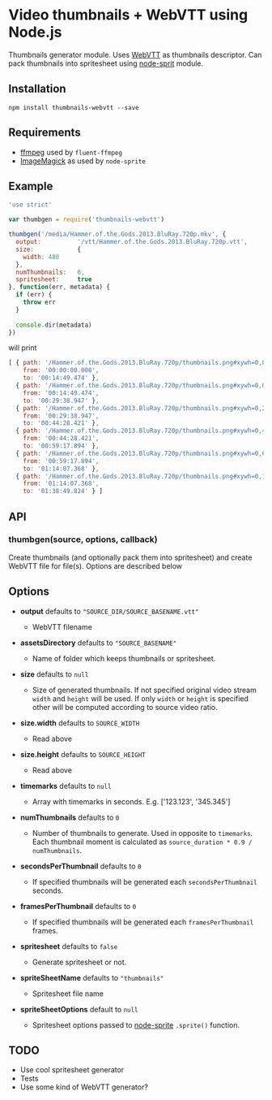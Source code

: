 # Video thumbnails + WebVTT using Node.js

Thumbnails generator module. Uses [WebVTT](http://dev.w3.org/html5/webvtt/) as thumbnails descriptor. Can pack thumbnails into spritesheet using [node-sprit]() module.

## Installation

    npm install thumbnails-webvtt --save

## Requirements

* [ffmpeg](https://www.ffmpeg.org/) used by `fluent-ffmpeg` 
* [ImageMagick](http://www.imagemagick.org/) as used by `node-sprite`

## Example

```javascript
'use strict'

var thumbgen = require('thumbnails-webvtt')

thumbgen('/media/Hammer.of.the.Gods.2013.BluRay.720p.mkv', {
  output:          '/vtt/Hammer.of.the.Gods.2013.BluRay.720p.vtt',
  size:            {
    width: 480
  },
  numThumbnails:   6,
  spritesheet:     true
}, function(err, metadata) {
  if (err) {
    throw err
  }
  
  console.dir(metadata)
})
```

will print

```javascript
[ { path: '/Hammer.of.the.Gods.2013.BluRay.720p/thumbnails.png#xywh=0,808,480,200',
    from: '00:00:00.000',
    to: '00:14:49.474' },
  { path: '/Hammer.of.the.Gods.2013.BluRay.720p/thumbnails.png#xywh=0,0,480,200',
    from: '00:14:49.474',
    to: '00:29:38.947' },
  { path: '/Hammer.of.the.Gods.2013.BluRay.720p/thumbnails.png#xywh=0,202,480,200',
    from: '00:29:38.947',
    to: '00:44:28.421' },
  { path: '/Hammer.of.the.Gods.2013.BluRay.720p/thumbnails.png#xywh=0,404,480,200',
    from: '00:44:28.421',
    to: '00:59:17.894' },
  { path: '/Hammer.of.the.Gods.2013.BluRay.720p/thumbnails.png#xywh=0,606,480,200',
    from: '00:59:17.894',
    to: '01:14:07.368' },
  { path: '/Hammer.of.the.Gods.2013.BluRay.720p/thumbnails.png#xywh=0,1010,480,200',
    from: '01:14:07.368',
    to: '01:38:49.824' } ]
```

## API

### thumbgen(source, options, callback)

Create thumbnails (and optionally pack them into spritesheet) and create WebVTT file for file(s). Options are described below

## Options

* **output** defaults to `"SOURCE_DIR/SOURCE_BASENAME.vtt"`

    * WebVTT filename

* **assetsDirectory** defaults to `"SOURCE_BASENAME"`

    * Name of folder which keeps thumbnails or spritesheet.

* **size** defaults to `null`

    * Size of generated thumbnails. If not specified original video stream `width` and `height` will be used. If only `width` or `height` is specified other will be computed according to source video ratio.

* **size.width** defaults to `SOURCE_WIDTH`  

    * Read above

* **size.height** defaults to `SOURCE_HEIGHT`  

    * Read above

* **timemarks** defaults to `null`

    * Array with timemarks in seconds. E.g. ['123.123', '345.345']

* **numThumbnails** defaults to `0`

    * Number of thumbnails to generate. Used in opposite to `timemarks`. Each thumbnail moment is calculated as `source_duration * 0.9 / numThumbnails`.

* **secondsPerThumbnail** defaults to `0`

    * If specified thumbnails will be generated each `secondsPerThumbnail` seconds.

* **framesPerThumbnail** defaults to `0`

    * If specified thumbnails will be generated each `framesPerThumbnail` frames.

* **spritesheet** defaults to `false`

    * Generate spritesheet or not.

* **spriteSheetName** defaults to `"thumbnails"`

    * Spritesheet file name

* **spriteSheetOptions** default to `null`

    * Spritesheet options passed to [node-sprite](https://github.com/naltatis/node-sprite#options) `.sprite()` function.

## TODO

* Use cool spritesheet generator
* Tests
* Use some kind of WebVTT generator?

